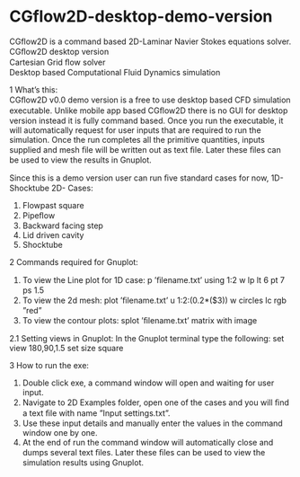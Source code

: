 # CGflow2D-desktop-demo-version
CGflow2D is a command based 2D-Laminar Navier Stokes equations solver.  
CGﬂow2D desktop version  
Cartesian Grid ﬂow solver  
Desktop based Computational Fluid Dynamics simulation  

1 What’s this:  
CGﬂow2D v0.0 demo version is a free to use desktop based CFD
simulation executable. Unlike mobile app based CGﬂow2D there is
no GUI for desktop version instead it is fully command based. Once
you run the executable, it will automatically request for user inputs
that are required to run the simulation. Once the run completes
all the primitive quantities, inputs supplied and mesh ﬁle will be
written out as text ﬁle. Later these ﬁles can be used to view the
results in Gnuplot.

Since this is a demo version user can run ﬁve standard cases for now,
1D- Shocktube
2D- Cases:
1. Flowpast square
2. Pipeﬂow
3. Backward facing step
4. Lid driven cavity
5. Shocktube

2 Commands required for Gnuplot:
1. To view the Line plot for 1D case:
p ’ﬁlename.txt’ using 1:2 w lp lt 6 pt 7 ps 1.5
2. To view the 2d mesh:
plot ’ﬁlename.txt’ u 1:2:(0.2*($3)) w circles lc rgb ”red”
3. To view the contour plots:
splot ’ﬁlename.txt’ matrix with image

2.1 Setting views in Gnuplot:
In the Gnuplot terminal type the following:
set view 180,90,1.5
set size square

3 How to run the exe:
1. Double click exe, a command window will open and waiting for
user input.
2. Navigate to 2D Examples folder, open one of the cases and you
will ﬁnd a text ﬁle with name ”Input settings.txt”.
3. Use these input details and manually enter the values in the
command window one by one.
4. At the end of run the command window will automatically close
and dumps several text ﬁles. Later these ﬁles can be used to view
the simulation results using Gnuplot.
